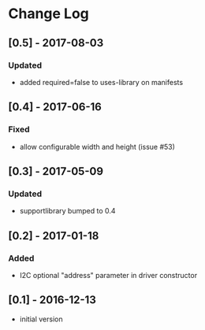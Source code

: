 # Change Log

## [0.5] - 2017-08-03
### Updated
- added required=false to uses-library on manifests

## [0.4] - 2017-06-16
### Fixed
- allow configurable width and height (issue #53)

## [0.3] - 2017-05-09
### Updated
- supportlibrary bumped to 0.4

## [0.2] - 2017-01-18
### Added
- I2C optional "address" parameter in driver constructor

## [0.1] - 2016-12-13
- initial version
